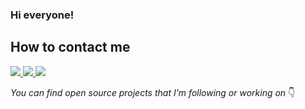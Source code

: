 ### Hi everyone!


##  How to contact me
<p>
  
<a href="https://github.com/huynguyenvu1996">
  <img src="https://img.shields.io/github/followers/huynguyenvu1996?style=social">
</a>

<a href="https://twitter.com/huynguyenvu1996">
  <img src="https://img.shields.io/twitter/follow/huynguyenvu1996?style=social">
</a>
  
<a href="https://www.facebook.com/huynguyenvu1996/">
  <img src="https://img.shields.io/badge/facebook-huynguyenvu1996-1b74e4">
</a>

</p>

_You can find open source projects that I'm following or working on_ 👇
